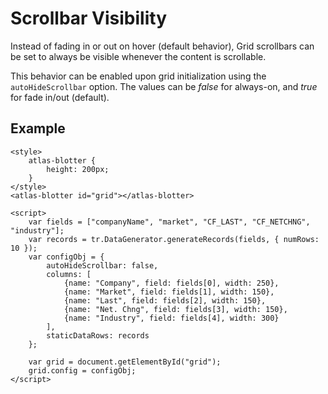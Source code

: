 # Scrollbar Visibility

Instead of fading in or out on hover (default behavior), Grid scrollbars can be set to always be visible whenever the content is scrollable.

This behavior can be enabled upon grid initialization using the `autoHideScrollbar` option. The values can be *false* for always-on, and *true* for fade in/out (default).

## Example

```live
<style>
	atlas-blotter {
		height: 200px;
	}
</style>
<atlas-blotter id="grid"></atlas-blotter>

<script>
	var fields = ["companyName", "market", "CF_LAST", "CF_NETCHNG", "industry"];
	var records = tr.DataGenerator.generateRecords(fields, { numRows: 10 });
	var configObj = {
		autoHideScrollbar: false,
		columns: [
			{name: "Company", field: fields[0], width: 250},
			{name: "Market", field: fields[1], width: 150},
			{name: "Last", field: fields[2], width: 150},
			{name: "Net. Chng", field: fields[3], width: 150},
			{name: "Industry", field: fields[4], width: 300}
		],
		staticDataRows: records
	};

	var grid = document.getElementById("grid");
	grid.config = configObj;
</script>
```
